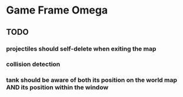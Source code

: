 # Game Frame Omega

## TODO
### projectiles should self-delete when exiting the map
### collision detection
### tank should be aware of both its position on the world map AND its position within the window